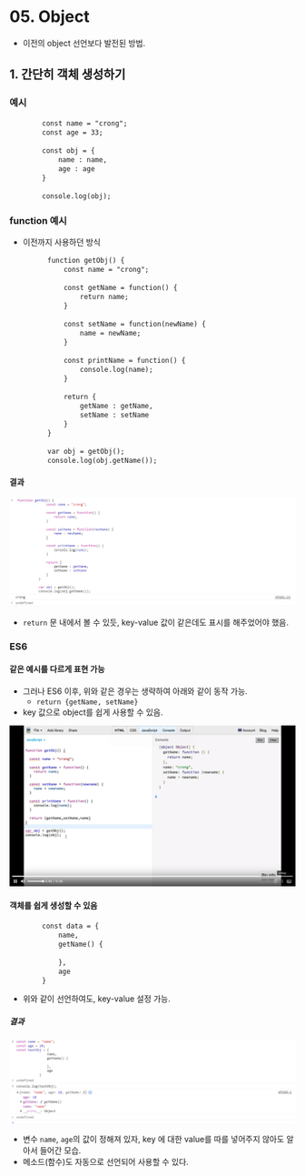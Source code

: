# 05. Object
* 이전의 object 선언보다 발전된 방법.

## 1. 간단히 객체 생성하기
### 예시

            const name = "crong";
            const age = 33;

            const obj = {
                name : name,
                age : age
            }

            console.log(obj); 
### function 예시
* 이전까지 사용하던 방식

            function getObj() {
                const name = "crong";

                const getName = function() {
                    return name;
                }

                const setName = function(newName) {
                    name = newName;
                }

                const printName = function() {
                    console.log(name);
                }

                return {
                    getName : getName,
                    setName : setName
                }
            }

            var obj = getObj();
            console.log(obj.getName());
#### 결과
![](./srcs/00/images/07.png)
* `return` 문 내에서 볼 수 있듯, key-value 값이 같은데도 표시를 해주었어야 했음.

### ES6
#### 같은 예시를 다르게 표현 가능
* 그러나 ES6 이후, 위와 같은 경우는 생략하여 아래와 같이 동작 가능.
    - `return {getName, setName}`
* key 값으로 object를 쉽게 사용할 수 있음.

![](./srcs/00/images/08.png)

#### 객체를 쉽게 생성할 수 있음

            const data = {
                name,
                getName() {
                    
                }, 
                age
            }
* 위와 같이 선언하여도, key-value 설정 가능.
##### 결과

![](./srcs/00/images/09.png)
* 변수 `name`, `age`의 값이 정해져 있자, key 에 대한 value를 따를 넣어주지 않아도 알아서 들어간 모습.
* 메소드(함수)도 자동으로 선언되어 사용할 수 있다.